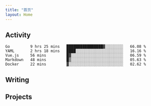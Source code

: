 ```yaml
---
title: "首页"
layout: Home
---
```


## Activity
<!--START_SECTION:waka-->
```text
Go         9 hrs 25 mins   ████████████████▓░░░░░░░░   66.08 % 
YAML       2 hrs 18 mins   ████░░░░░░░░░░░░░░░░░░░░░   16.16 % 
Vue.js     56 mins         █▓░░░░░░░░░░░░░░░░░░░░░░░   06.59 % 
Markdown   48 mins         █▒░░░░░░░░░░░░░░░░░░░░░░░   05.63 % 
Docker     22 mins         ▓░░░░░░░░░░░░░░░░░░░░░░░░   02.62 % 
```
<!--END_SECTION:waka-->

## Writing
<PindedPosts />

## Projects
<Projects />
